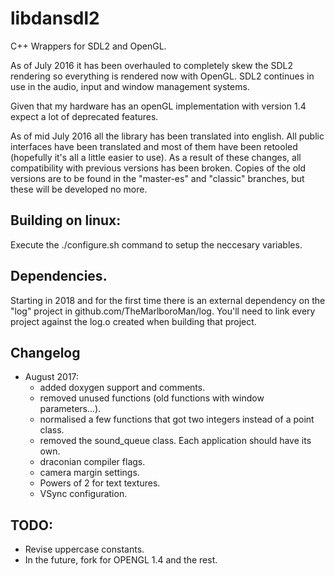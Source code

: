 # libdansdl2

C++ Wrappers for SDL2 and OpenGL.

As of July 2016 it has been overhauled to completely skew the SDL2 rendering so everything is rendered now with OpenGL. SDL2 continues in use in the audio, input and window management systems.

Given that my hardware has an openGL implementation with version 1.4 expect a lot of deprecated features.

As of mid July 2016 all the library has been translated into english. All public interfaces have been translated and most of them have been retooled (hopefully it's all a little easier to use). As a result of these changes, all compatibility with previous versions has been broken. Copies of the old versions are to be found in the "master-es" and "classic" branches, but these will be developed no more.

## Building on linux:

Execute the ./configure.sh command to setup the neccesary variables.

## Dependencies.

Starting in 2018 and for the first time there is an external dependency on the "log" project in github.com/TheMarlboroMan/log. You'll need to link every project against the log.o created when building that project.

## Changelog

- August 2017: 
	- added doxygen support and comments.
	- removed unused functions (old functions with window parameters...).
	- normalised a few functions that got two integers instead of a point class.
	- removed the sound_queue class. Each application should have its own.
	- draconian compiler flags.
	- camera margin settings.
	- Powers of 2 for text textures.
	- VSync configuration.

## TODO: 

- Revise uppercase constants.
- In the future, fork for OPENGL 1.4 and the rest.
